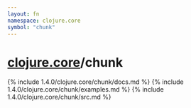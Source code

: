 ```yaml
---
layout: fn
namespace: clojure.core
symbol: "chunk"
---
```


# [clojure.core](../)/chunk

{% include 1.4.0/clojure.core/chunk/docs.md %}
{% include 1.4.0/clojure.core/chunk/examples.md %}
{% include 1.4.0/clojure.core/chunk/src.md %}

